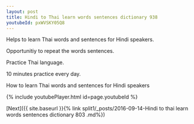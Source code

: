 ```yaml
---
layout: post
title: Hindi to Thai learn words sentences dictionary 938 
youtubeId: pxWVSKY05Q8
---
```

 
 
Helps to learn Thai words and sentences for Hindi speakers.

Opportunitiy to repeat the words sentences. 

Practice Thai language. 
 
10 minutes practice every day. 
 
How to learn Thai words and sentences for Hindi speakers 
 
{% include youtubePlayer.html id=page.youtubeId %}
 
 
[Next]({{ site.baseurl }}{% link  split1/_posts/2016-09-14-Hindi to thai learn words sentences dictionary 803 .md%})
 
